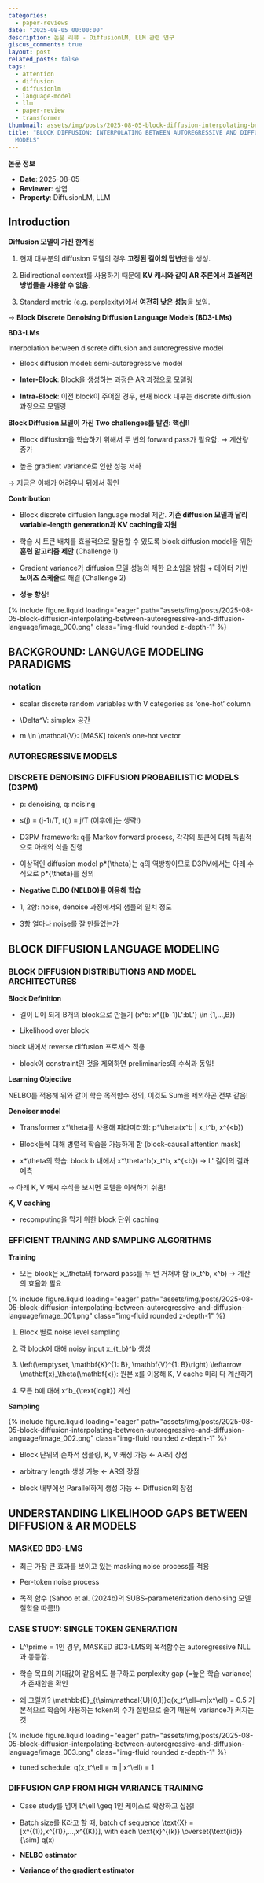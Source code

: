 ```yaml
---
categories:
  - paper-reviews
date: "2025-08-05 00:00:00"
description: 논문 리뷰 - DiffusionLM, LLM 관련 연구
giscus_comments: true
layout: post
related_posts: false
tags:
  - attention
  - diffusion
  - diffusionlm
  - language-model
  - llm
  - paper-review
  - transformer
thumbnail: assets/img/posts/2025-08-05-block-diffusion-interpolating-between-autoregressive-and-diffusion-language/thumbnail.jpg
title: "BLOCK DIFFUSION: INTERPOLATING BETWEEN AUTOREGRESSIVE AND DIFFUSION LANGUAGE
  MODELS"
---
```


**논문 정보**

- **Date**: 2025-08-05
- **Reviewer**: 상엽
- **Property**: DiffusionLM, LLM

## Introduction

**Diffusion 모델이 가진 한계점**

1. 현재 대부분의 diffusion 모델의 경우 **고정된 길이의 답변**만을 생성.

1. Bidirectional context를 사용하기 때문에 **KV 캐시와 같이 AR 추론에서 효율적인 방법들을 사용할 수 없음**.

1. Standard metric (e.g. perplexity)에서 **여전히 낮은 성능**을 보임.

→ **Block Discrete Denoising Diffusion Language Models (BD3-LMs)**

**BD3-LMs**

Interpolation between discrete diffusion and autoregressive model

- Block diffusion model: semi-autoregressive model

- **Inter-Block**: Block을 생성하는 과정은 AR 과정으로 모델링

- **Intra-Block**: 이전 block이 주어질 경우, 현재 block 내부는 discrete diffusion 과정으로 모델링

**Block Diffusion 모델이 가진 Two challenges를 발견: 핵심!!**

- Block diffusion을 학습하기 위해서 두 번의 forward pass가 필요함. → 계산량 증가

- 높은 gradient variance로 인한 성능 저하

→ 지금은 이해가 어려우니 뒤에서 확인

**Contribution**

- Block discrete diffusion language model 제안. **기존 diffusion 모델과 달리 variable-length generation과 KV caching을 지원**

- 학습 시 토큰 배치를 효율적으로 활용할 수 있도록 block diffusion model을 위한 **훈련 알고리즘 제안** (Challenge 1)

- Gradient variance가 diffusion 모델 성능의 제한 요소임을 밝힘 + 데이터 기반 **노이즈 스케줄**로 해결 (Challenge 2)

- **성능 향상**!

{% include figure.liquid loading="eager" path="assets/img/posts/2025-08-05-block-diffusion-interpolating-between-autoregressive-and-diffusion-language/image_000.png" class="img-fluid rounded z-depth-1" %}

## BACKGROUND: LANGUAGE MODELING PARADIGMS

### **notation**

- scalar discrete random variables with V categories as ‘one-hot’ column

- \Delta^V: simplex 공간

- m \in \mathcal{V}: [MASK] token’s one-hot vector

### **AUTOREGRESSIVE MODELS**

### **DISCRETE DENOISING DIFFUSION PROBABILISTIC MODELS (D3PM)**

- p: denoising, q: noising

- s(j) = (j-1)/T, t(j) = j/T (이후에 j는 생략!)

- D3PM framework: q를 Markov forward process, 각각의 토큰에 대해 독립적으로 아래의 식을 진행

- 이상적인 diffusion model p*{\theta}는 q의 역방향이므로 D3PM에서는 아래 수식으로 p*{\theta}를 정의

- **Negative ELBO (NELBO)를 이용해 학습**

- 1, 2항: noise, denoise 과정에서의 샘플의 일치 정도

- 3항 얼마나 noise를 잘 만들었는가

## BLOCK DIFFUSION LANGUAGE MODELING

### BLOCK DIFFUSION DISTRIBUTIONS AND MODEL ARCHITECTURES

**Block Definition**

- 길이 L'이 되게 B개의 block으로 만들기 (x^b: x^{(b-1)L':bL'} \in \{1,...,B\})

- Likelihood over block

block 내에서 reverse diffusion 프로세스 적용

- block이 constraint인 것을 제외하면 preliminaries의 수식과 동일!

**Learning Objective**

NELBO를 적용해 위와 같이 학습 목적함수 정의, 이것도 Sum을 제외하곤 전부 같음!

**Denoiser model**

- Transformer x*\theta를 사용해 파라미터화: p*\theta(x^b | x_t^b, x^{<b})

- Block들에 대해 병렬적 학습을 가능하게 함 (block-causal attention mask)

- x*\theta의 학습: block b 내에서 x*\theta^b(x_t^b, x^{<b}) → L' 길이의 결과 예측

→ 아래 K, V 캐시 수식을 보시면 모델을 이해하기 쉬움!

**K, V caching**

- recomputing을 막기 위한 block 단위 caching

### EFFICIENT TRAINING AND SAMPLING ALGORITHMS

**Training**

- 모든 block은 x\_\theta의 forward pass를 두 번 거쳐야 함 (x_t^b, x^b) → 계산의 효율화 필요

{% include figure.liquid loading="eager" path="assets/img/posts/2025-08-05-block-diffusion-interpolating-between-autoregressive-and-diffusion-language/image_001.png" class="img-fluid rounded z-depth-1" %}

1. Block 별로 noise level sampling

1. 각 block에 대해 noisy input x\_{t_b}^b 생성

1. \left(\emptyset, \mathbf{K}^{1: B}, \mathbf{V}^{1: B}\right) \leftarrow \mathbf{x}\_\theta(\mathbf{x}): 원본 x를 이용해 K, V cache 미리 다 계산하기

1. 모든 b에 대해 x^b\_{\text{logit}} 계산

**Sampling**

{% include figure.liquid loading="eager" path="assets/img/posts/2025-08-05-block-diffusion-interpolating-between-autoregressive-and-diffusion-language/image_002.png" class="img-fluid rounded z-depth-1" %}

- Block 단위의 순차적 샘플링, K, V 캐싱 가능 ← AR의 장점

- arbitrary length 생성 가능 ← AR의 장점

- block 내부에선 Parallel하게 생성 가능 ← Diffusion의 장점

## UNDERSTANDING LIKELIHOOD GAPS BETWEEN DIFFUSION & AR MODELS

### MASKED BD3-LMS

- 최근 가장 큰 효과를 보이고 있는 masking noise process를 적용

- Per-token noise process

- 목적 함수 (Sahoo et al. (2024b)의 SUBS-parameterization denoising 모델 철학을 따름!!)

### CASE STUDY: SINGLE TOKEN GENERATION

- L^\prime = 1인 경우, MASKED BD3-LMS의 목적함수는 autoregressive NLL과 동등함.

- 학습 목표의 기대값이 같음에도 불구하고 perplexity gap (=높은 학습 variance)가 존재함을 확인

- 왜 그럴까? \mathbb{E}\_{t\sim\mathcal{U}[0,1]}q(x_t^\ell=m|x^\ell) = 0.5 기본적으로 학습에 사용하는 token의 수가 절반으로 줄기 때문에 variance가 커지는 것

{% include figure.liquid loading="eager" path="assets/img/posts/2025-08-05-block-diffusion-interpolating-between-autoregressive-and-diffusion-language/image_003.png" class="img-fluid rounded z-depth-1" %}

- tuned schedule: q(x_t^\ell = m | x^\ell) = 1

### DIFFUSION GAP FROM HIGH VARIANCE TRAINING

- Case study를 넘어 L^\ell \geq 1인 케이스로 확장하고 싶음!

- Batch size를 K라고 할 때, batch of sequence \text{X} = [x^{(1)},x^{(1)},...,x^{(K)}], with each \text{x}^{(k)} \overset{\text{iid}}{\sim} q(x)

- **NELBO estimator**

- **Variance of the gradient estimator**
